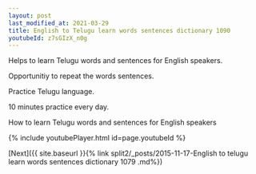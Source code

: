 ```yaml
---
layout: post
last_modified_at: 2021-03-29
title: English to Telugu learn words sentences dictionary 1090 
youtubeId: z7sGIzX_n0g
---
```

 
 
Helps to learn Telugu words and sentences for English speakers.

Opportunitiy to repeat the words sentences. 

Practice Telugu language. 
 
10 minutes practice every day. 
 
How to learn Telugu words and sentences for English speakers 
 
{% include youtubePlayer.html id=page.youtubeId %}
 
 
[Next]({{ site.baseurl }}{% link  split2/_posts/2015-11-17-English to telugu learn words sentences dictionary 1079 .md%})
 

